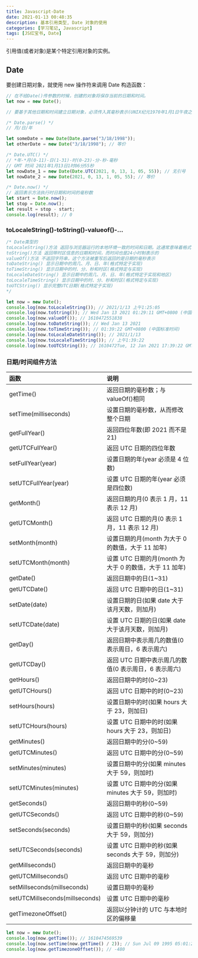 ```yaml
---
title: Javascript-Date
date: 2021-01-13 00:48:35
description: 基本引用类型, Date 对象的使用
categories: [学习笔记, Javascript]
tags: [JS红宝书, Date]
---
```


引用值(或者对象)是某个特定引用对象的实例。

<!-- more -->

## Date

要创建日期对象，就使用 new 操作符来调用 Date 构造函数：

```javascript
// 在不给Date()传参数的时候，创建的对象将保存当前的日期和时间。
let now = new Date();

// 要基于其他日期和时间建立日期对象，必须传入其毫秒表示(UNIX纪元1970年1月1日午夜之后的毫秒数)

/* Date.parse() */
// 月/日/年

let someDate = new Date(Date.parse("3/18/1998"));
let otherDate = new Date("3/18/1998"); // 等价

/* Date.UTC() */
// *年-*月(0-11)-日(1-31)-时(0-23)-分-秒-毫秒
// GMT 时间 2021年1月13日1时06分55秒
let nowDate_1 = new Date(Date.UTC(2021, 0, 13, 1, 05, 55)); // 无引号
let nowDate_2 = new Date(2021, 0, 13, 1, 05, 55); // 等价

/* Date.now() */
// 返回表示方法执行时日期和时间的毫秒数
let start = Date.now();
let stop = Date.now();
let result = stop - start;
console.log(result); // 0
```

### toLocaleString()-toString()-valueof()-...

```javascript
/* Date类型的
toLocaleString()方法 返回与浏览器运行的本地环境一致的时间和日期。这通常意味着格式中包含针对时间的AM或PM，但不包含时区信息(具体格式  可能因浏览器而不同)
toString()方法 返回带时区信息的日期和时间，而时间也是24小时制表示的
valueOf()方法 不返回字符串，这个方法被重写后返回的是日期的毫秒表示
toDateString() 显示日期中的周几、月、日、年(格式特定于实现)
toTimeString() 显示日期中的时、分、秒和时区(格式特定与实现)
toLocaleDateString() 显示日期中的周几、月、日、年(格式特定于实现和地区)
toLocaleTimeString() 显示日期中的时、分、秒和时区(格式特定与实现)
toUTCString() 显示完整UTC日期(格式特定于实现)
*/

let now = new Date();
console.log(now.toLocaleString()); // 2021/1/13 上午1:25:05
console.log(now.toString()); // Wed Jan 13 2021 01:29:11 GMT+0800 (中国标准时间)
console.log(now.valueOf()); // 1610472551838
console.log(now.toDateString()); // Wed Jan 13 2021
console.log(now.toTimeString()); // 01:39:22 GMT+0800 (中国标准时间)
console.log(now.toLocaleDateString()); // 2021/1/13
console.log(now.toLocaleTimeString()); // 上午1:39:22
console.log(now.toUTCString()); // 1610472Tue, 12 Jan 2021 17:39:22 GMT551838
```

### 日期/时间组件方法

| 函数                           | 说明                                                   |
| :----------------------------- | :----------------------------------------------------- |
| getTime()                      | 返回日期的毫秒数；与 valueOf()相同                     |
| setTime(milliseconds)          | 设置日期的毫秒数，从而修改整个日期                     |
| getFullYear()                  | 返回四位年数(即 2021 而不是 21)                        |
| getUTCFullYear()               | 返回 UTC 日期的四位年数                                |
| setFullYear(year)              | 设置日期的年(year 必须是 4 位数)                       |
| setUTCFullYear(year)           | 设置 UTC 日期的年(year 必须是四位数)                   |
| getMonth()                     | 返回日期的月(0 表示 1 月，11 表示 12 月)               |
| getUTCMonth()                  | 返回 UTC 日期的月(0 表示 1 月，11 表示 12 月)          |
| setMonth(month)                | 设置日期的月(month 为大于 0 的数值，大于 11 加年)      |
| setUTCMonth(month)             | 设置 UTC 日期的月(month 为大于 0 的数值，大于 11 加年) |
| getDate()                      | 返回日期中的日(1~31)                                   |
| getUTCDate()                   | 返回 UTC 日期中的日(1~31)                              |
| setDate(date)                  | 设置日期的日(如果 date 大于该月天数，则加月)           |
| setUTCDate(date)               | 设置 UTC 日期的日(如果 date 大于该月天数，则加月)      |
| getDay()                       | 返回日期中表示周几的数值(0 表示周日，6 表示周六)       |
| getUTCDay()                    | 返回 UTC 日期中表示周几的数值(0 表示周日，6 表示周六)  |
| getHours()                     | 返回日期中的时(0~23)                                   |
| getUTCHours()                  | 返回 UTC 日期中的时(0~23)                              |
| setHours(hours)                | 设置日期中的时(如果 hours 大于 23，则加日)             |
| setUTCHours(hours)             | 设置 UTC 日期中的时(如果 hours 大于 23，则加日)        |
| getMinutes()                   | 返回日期中的分(0~59)                                   |
| getUTCMinutes()                | 返回 UTC 日期中的分(0~59)                              |
| setMinutes(minutes)            | 设置日期中的分(如果 minutes 大于 59，则加时)           |
| setUTCMinutes(minutes)         | 设置 UTC 日期中的分(如果 minutes 大于 59，则加时)      |
| getSeconds()                   | 返回日期中的秒(0~59)                                   |
| getUTCSeconds()                | 返回 UTC 日期中的秒(0~59)                              |
| setSeconds(seconds)            | 设置日期中的秒(如果 seconds 大于 59，则加分)           |
| setUTCSeconds(seconds)         | 设置 UTC 日期中的秒(如果 seconds 大于 59，则加分)      |
| getMillseconds()               | 返回日期中的毫秒                                       |
| getUTCMillseconds()            | 返回 UTC 日期中的毫秒                                  |
| setMillseconds(millseconds)    | 设置日期中的毫秒                                       |
| setUTCMillseconds(millseconds) | 设置 UTC 日期中的毫秒                                  |
| getTimezoneOffset()            | 返回以分钟计的 UTC 与本地时区的偏移量                  |

```javascript
let now = new Date();
console.log(now.getTime()); // 1610474569539
console.log(now.setTime(now.getTime() / 2)); // Sun Jul 09 1995 05:01:24 GMT+0800 (中国标准时间)
console.log(now.getTimezoneOffset()); // -480
```
